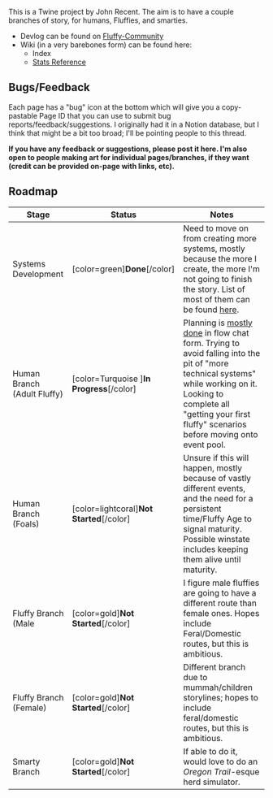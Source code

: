 This is a Twine project by John Recent. The aim is to have a couple branches of story, for humans, Fluffies, and smarties.

* Devlog can be found on [Fluffy-Community](https://fluffy-community.com/t/prototype-dev-thread-choose-your-own-adventure-in-twine/69395?u=recent6284)
* Wiki (in a very barebones form) can be found here:
    * Index
    * [Stats Reference](./source/System/Wiki/Qualities.md)

## Bugs/Feedback

Each page has a "bug" icon at the bottom which will give you a copy-pastable Page ID that you can use to submit bug reports/feedback/suggestions. I originally had it in a Notion database, but I think that might be a bit too broad; I'll be pointing people to this thread.

**If you have any feedback or suggestions, please post it here. I'm also open to people making art for individual pages/branches, if they want (credit can be provided on-page with links, etc).** 

## Roadmap

|Stage|Status|Notes|
|--|--|--|
|Systems Development|[color=green]**Done**[/color]|Need to move on from creating more systems, mostly because the more I create, the more I'm not going to finish the story. List of most of them can be found [here](https://fluffy-community.com/t/prototype-dev-thread-choose-your-own-adventure-in-twine/69395/42?u=recent6284).|
|Human Branch (Adult Fluffy)|[color=Turquoise ]**In Progress**[/color]|Planning is [mostly done](https://fluffy-community.com/t/prototype-dev-thread-choose-your-own-adventure-in-twine/69395/35?u=recent6284) in flow chat form. Trying to avoid falling into the pit of "more technical systems" while working on it. Looking to complete all "getting your first fluffy" scenarios before moving onto event pool.|
|Human Branch (Foals)|[color=lightcoral]**Not Started**[/color]|Unsure if this will happen, mostly because of vastly different events, and the need for a persistent time/Fluffy Age to signal maturity. Possible winstate includes keeping them alive until maturity.|
|Fluffy Branch (Male|[color=gold]**Not Started**[/color]|I figure male fluffies are going to have a different route than female ones. Hopes include Feral/Domestic routes, but this is ambitious.|
|Fluffy Branch (Female)|[color=gold]**Not Started**[/color]|Different branch due to mummah/children storylines; hopes to include feral/domestic routes, but this is ambitious.|
|Smarty Branch|[color=gold]**Not Started**[/color]|If able to do it, would love to do an *Oregon Trail*-esque herd simulator.|